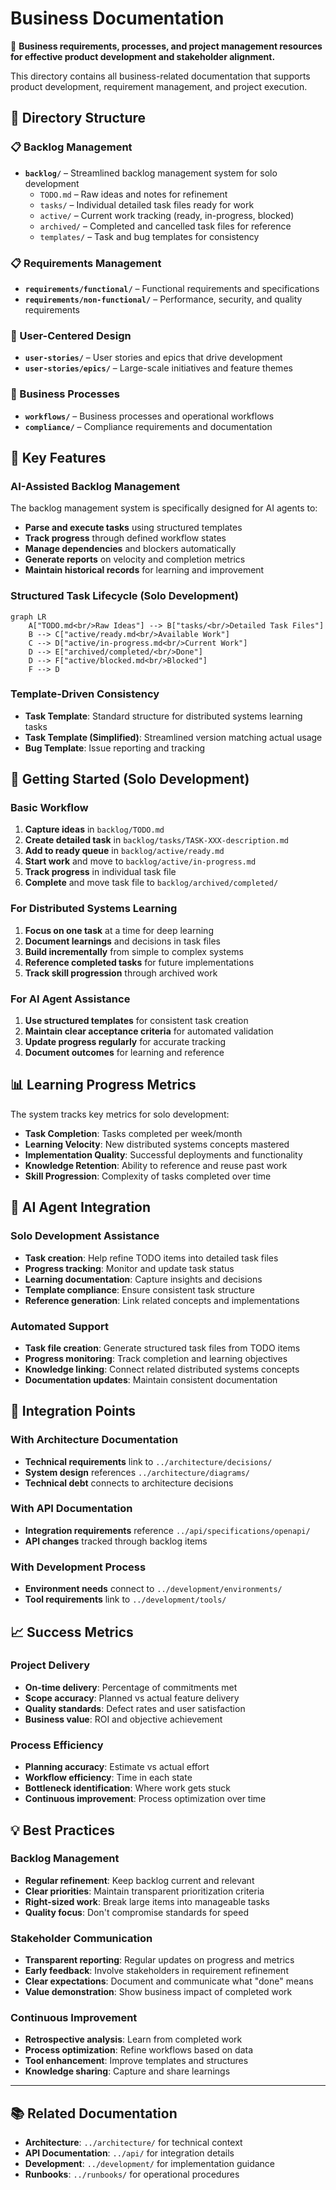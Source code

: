 # Business Documentation

💼 **Business requirements, processes, and project management resources for effective product development and stakeholder alignment.**

This directory contains all business-related documentation that supports product development, requirement management, and project execution.

## 📁 Directory Structure

### 📋 Backlog Management
- **`backlog/`** – Streamlined backlog management system for solo development
  - `TODO.md` – Raw ideas and notes for refinement
  - `tasks/` – Individual detailed task files ready for work
  - `active/` – Current work tracking (ready, in-progress, blocked)
  - `archived/` – Completed and cancelled task files for reference
  - `templates/` – Task and bug templates for consistency

### 📋 Requirements Management
- **`requirements/functional/`** – Functional requirements and specifications
- **`requirements/non-functional/`** – Performance, security, and quality requirements

### 👥 User-Centered Design
- **`user-stories/`** – User stories and epics that drive development
- **`user-stories/epics/`** – Large-scale initiatives and feature themes

### 🔄 Business Processes
- **`workflows/`** – Business processes and operational workflows
- **`compliance/`** – Compliance requirements and documentation

## 🎯 Key Features

### AI-Assisted Backlog Management
The backlog management system is specifically designed for AI agents to:
- **Parse and execute tasks** using structured templates
- **Track progress** through defined workflow states
- **Manage dependencies** and blockers automatically
- **Generate reports** on velocity and completion metrics
- **Maintain historical records** for learning and improvement

### Structured Task Lifecycle (Solo Development)
```mermaid
graph LR
    A["TODO.md<br/>Raw Ideas"] --> B["tasks/<br/>Detailed Task Files"]
    B --> C["active/ready.md<br/>Available Work"]
    C --> D["active/in-progress.md<br/>Current Work"]
    D --> E["archived/completed/<br/>Done"]
    D --> F["active/blocked.md<br/>Blocked"]
    F --> D
```

### Template-Driven Consistency
- **Task Template**: Standard structure for distributed systems learning tasks
- **Task Template (Simplified)**: Streamlined version matching actual usage
- **Bug Template**: Issue reporting and tracking

## 🚀 Getting Started (Solo Development)

### Basic Workflow
1. **Capture ideas** in `backlog/TODO.md`
2. **Create detailed task** in `backlog/tasks/TASK-XXX-description.md`
3. **Add to ready queue** in `backlog/active/ready.md`
4. **Start work** and move to `backlog/active/in-progress.md`
5. **Track progress** in individual task file
6. **Complete** and move task file to `backlog/archived/completed/`

### For Distributed Systems Learning
1. **Focus on one task** at a time for deep learning
2. **Document learnings** and decisions in task files
3. **Build incrementally** from simple to complex systems
4. **Reference completed tasks** for future implementations
5. **Track skill progression** through archived work

### For AI Agent Assistance
1. **Use structured templates** for consistent task creation
2. **Maintain clear acceptance criteria** for automated validation
3. **Update progress regularly** for accurate tracking
4. **Document outcomes** for learning and reference

## 📊 Learning Progress Metrics

The system tracks key metrics for solo development:
- **Task Completion**: Tasks completed per week/month
- **Learning Velocity**: New distributed systems concepts mastered
- **Implementation Quality**: Successful deployments and functionality
- **Knowledge Retention**: Ability to reference and reuse past work
- **Skill Progression**: Complexity of tasks completed over time

## 🤖 AI Agent Integration

### Solo Development Assistance
- **Task creation**: Help refine TODO items into detailed task files
- **Progress tracking**: Monitor and update task status
- **Learning documentation**: Capture insights and decisions
- **Template compliance**: Ensure consistent task structure
- **Reference generation**: Link related concepts and implementations

### Automated Support
- **Task file creation**: Generate structured task files from TODO items
- **Progress monitoring**: Track completion and learning objectives
- **Knowledge linking**: Connect related distributed systems concepts
- **Documentation updates**: Maintain consistent documentation

## 🔗 Integration Points

### With Architecture Documentation
- **Technical requirements** link to `../architecture/decisions/`
- **System design** references `../architecture/diagrams/`
- **Technical debt** connects to architecture decisions

### With API Documentation
- **Integration requirements** reference `../api/specifications/openapi/`
- **API changes** tracked through backlog items

### With Development Process
- **Environment needs** connect to `../development/environments/`
- **Tool requirements** link to `../development/tools/`

## 📈 Success Metrics

### Project Delivery
- **On-time delivery**: Percentage of commitments met
- **Scope accuracy**: Planned vs actual feature delivery
- **Quality standards**: Defect rates and user satisfaction
- **Business value**: ROI and objective achievement

### Process Efficiency
- **Planning accuracy**: Estimate vs actual effort
- **Workflow efficiency**: Time in each state
- **Bottleneck identification**: Where work gets stuck
- **Continuous improvement**: Process optimization over time

## 💡 Best Practices

### Backlog Management
- **Regular refinement**: Keep backlog current and relevant
- **Clear priorities**: Maintain transparent prioritization criteria
- **Right-sized work**: Break large items into manageable tasks
- **Quality focus**: Don't compromise standards for speed

### Stakeholder Communication
- **Transparent reporting**: Regular updates on progress and metrics
- **Early feedback**: Involve stakeholders in requirement refinement
- **Clear expectations**: Document and communicate what "done" means
- **Value demonstration**: Show business impact of completed work

### Continuous Improvement
- **Retrospective analysis**: Learn from completed work
- **Process optimization**: Refine workflows based on data
- **Tool enhancement**: Improve templates and structures
- **Knowledge sharing**: Capture and share learnings

---

## 📚 Related Documentation

- **Architecture**: `../architecture/` for technical context
- **API Documentation**: `../api/` for integration details
- **Development**: `../development/` for implementation guidance
- **Runbooks**: `../runbooks/` for operational procedures
